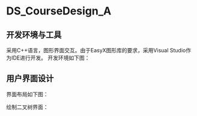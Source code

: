 # DS_CourseDesign_A

## 开发环境与工具
采用C++语言，图形界面交互。由于EasyX图形库的要求，采用Visual Studio作为IDE进行开发。
开发环境如下图：

## 用户界面设计
界面布局如下图：

绘制二叉树界面：

